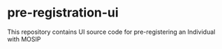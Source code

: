 # pre-registration-ui
This repository contains UI source code for pre-registering an Individual with MOSIP
